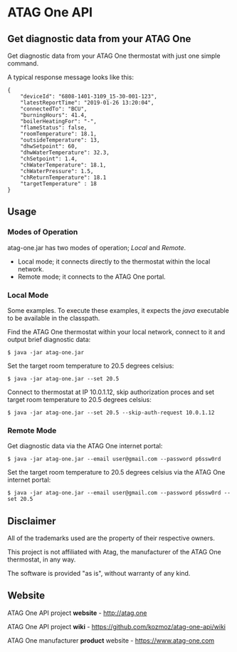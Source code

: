 # ATAG One API
## Get diagnostic data from your ATAG One

Get diagnostic data from your ATAG One thermostat with just one simple command.

A typical response message looks like this:

    {
        "deviceId": "6808-1401-3109_15-30-001-123",
        "latestReportTime": "2019-01-26 13:20:04",
        "connectedTo": "BCU",
        "burningHours": 41.4,
        "boilerHeatingFor": "-",
        "flameStatus": false,
        "roomTemperature": 18.1,
        "outsideTemperature": 13,
        "dhwSetpoint": 60,
        "dhwWaterTemperature": 32.3,
        "chSetpoint": 1.4,
        "chWaterTemperature": 18.1,
        "chWaterPressure": 1.5,
        "chReturnTemperature": 18.1
        "targetTemperature" : 18
    }

## Usage
### Modes of Operation

atag-one.jar has two modes of operation; _Local_ and _Remote_.  

* Local mode; it connects directly to the thermostat within the local network. 
* Remote mode; it connects to the ATAG One portal.

### Local Mode

Some examples. To execute these examples, it expects the _java_ executable to be available in the classpath.   

Find the ATAG One thermostat within your local network, connect to it and output brief diagnostic data: 

    $ java -jar atag-one.jar

Set the target room temperature to 20.5 degrees celsius:

    $ java -jar atag-one.jar --set 20.5

Connect to thermostat at IP 10.0.1.12, skip authorization proces and set target room temperature to 20.5 degrees celsius:

    $ java -jar atag-one.jar --set 20.5 --skip-auth-request 10.0.1.12

### Remote Mode

Get diagnostic data via the ATAG One internet portal:

    $ java -jar atag-one.jar --email user@gmail.com --password p6ssw0rd

Set the target room temperature to 20.5 degrees celsius via the ATAG One internet portal:

    $ java -jar atag-one.jar --email user@gmail.com --password p6ssw0rd --set 20.5

## Disclaimer

All of the trademarks used are the property of their respective owners. 

This project is not affiliated with Atag, the manufacturer of the ATAG One thermostat, in any way.
 
The software is provided "as is", without warranty of any kind.

## Website

ATAG One API project **website** - http://atag.one

ATAG One API project **wiki** - https://github.com/kozmoz/atag-one-api/wiki
 
ATAG One manufacturer **product** website - https://www.atag-one.com  

